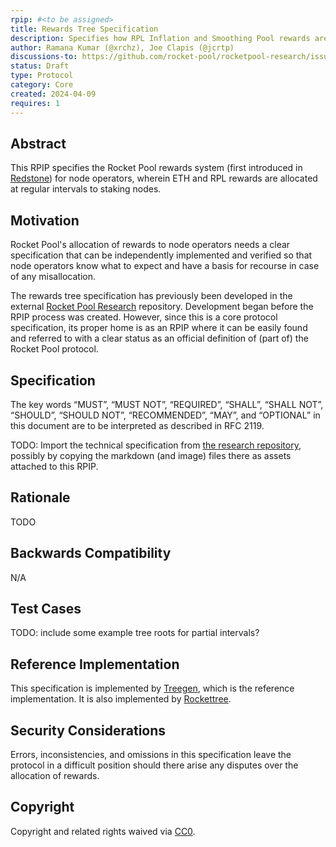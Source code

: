 ```yaml
---
rpip: #<to be assigned>
title: Rewards Tree Specification
description: Specifies how RPL Inflation and Smoothing Pool rewards are allocated to node operators
author: Ramana Kumar (@xrchz), Joe Clapis (@jcrtp)
discussions-to: https://github.com/rocket-pool/rocketpool-research/issues
status: Draft
type: Protocol
category: Core
created: 2024-04-09
requires: 1
---
```


## Abstract
This RPIP specifies the Rocket Pool rewards system (first introduced in [Redstone](https://medium.com/rocket-pool/rocket-pool-the-merge-redstone-601d9efd6b4)) for node operators, wherein ETH and RPL rewards are allocated at regular intervals to staking nodes.

## Motivation
Rocket Pool's allocation of rewards to node operators needs a clear specification that can be independently implemented and verified so that node operators know what to expect and have a basis for recourse in case of any misallocation.

The rewards tree specification has previously been developed in the external [Rocket Pool Research](https://github.com/rocket-pool/rocketpool-research/tree/master/Merkle%20Rewards%20System) repository. Development began before the RPIP process was created.
However, since this is a core protocol specification, its proper home is as an RPIP where it can be easily found and referred to with a clear status as an official definition of (part of) the Rocket Pool protocol.

## Specification
The key words “MUST”, “MUST NOT”, “REQUIRED”, “SHALL”, “SHALL NOT”, “SHOULD”, “SHOULD NOT”, “RECOMMENDED”, “MAY”, and “OPTIONAL” in this document are to be interpreted as described in RFC 2119.

TODO: Import the technical specification from [the research repository](https://github.com/rocket-pool/rocketpool-research/tree/master/Merkle%20Rewards%20System), possibly by copying the markdown (and image) files there as assets attached to this RPIP.

## Rationale
TODO

## Backwards Compatibility
N/A

## Test Cases
TODO: include some example tree roots for partial intervals?

## Reference Implementation
This specification is implemented by [Treegen](https://github.com/rocket-pool/treegen/tree/a92de2f75e8188c450653b01af5ab27f97a14ec3), which is the reference implementation. It is also implemented by [Rockettree](https://github.com/xrchz/rockettree/tree/ce9bca3d15ce490804ea8e31ebfd5a24723dc8cf).

## Security Considerations
Errors, inconsistencies, and omissions in this specification leave the protocol in a difficult position should there arise any disputes over the allocation of rewards.

## Copyright
Copyright and related rights waived via [CC0](https://creativecommons.org/publicdomain/zero/1.0/).
